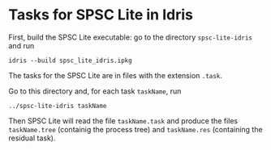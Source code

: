 # Tasks for SPSC Lite in Idris

First, build the SPSC Lite executable: go to the directory
`spsc-lite-idris` and run
```
idris --build spsc_lite_idris.ipkg
```

The tasks for the SPSC Lite are in files with the extension `.task`.

Go to this directory and, for each task `taskName`, run
```
../spsc-lite-idris taskName
```
Then SPSC Lite will read the file `taskName.task` and produce the files
`taskName.tree` (containig the process tree) and `taskName.res`
(containing the residual task).
